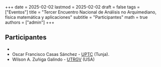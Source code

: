 +++
date      = 2025-02-02
lastmod   = 2025-02-02
draft     = false
tags      = ["Eventos"]
title     = "Tercer Encuentro Nacional de Análisis no Arquimediano, física matemática y aplicaciones"
subtitle  = "Participantes"
math      = true
authors   = ["admin"]
+++

## Participantes

* 
* Oscar Francisco Casas Sánchez -  [UPTC](https://www.uptc.edu.co/sitio/portal/) (Tunja).
* Wilson A. Zuñiga Galindo - [UTRGV](https://www.utrgv.edu/) (USA)
